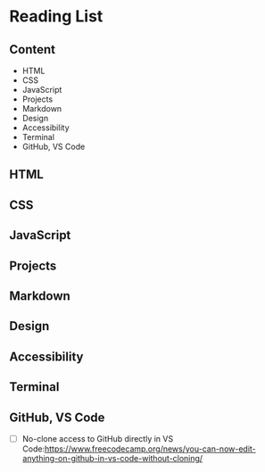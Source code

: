 # Reading List

## Content
- HTML
- CSS
- JavaScript
- Projects
- Markdown
- Design
- Accessibility
- Terminal
- GitHub, VS Code

## HTML
## CSS
## JavaScript
## Projects
## Markdown
## Design
## Accessibility
## Terminal
## GitHub, VS Code
- [ ] No-clone access to GitHub directly in VS Code:<https://www.freecodecamp.org/news/you-can-now-edit-anything-on-github-in-vs-code-without-cloning/>
